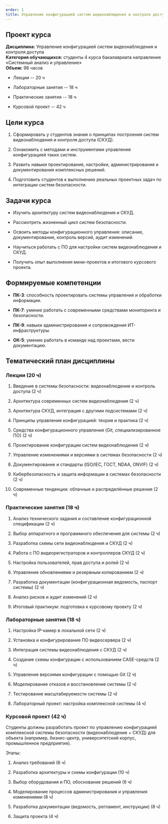 ```yaml
---
order: 1
title: Управление конфигурацией систем видионаблюдения и контроля доступа
---
```


## **Проект курса**

**Дисциплина:** Управление конфигурацией систем видеонаблюдения и контроля доступа\
**Категория обучающихся:** студенты 4 курса бакалавриата направления «Системный анализ и управление»\
**Объем:** 98 часов

-  Лекции -- 20 ч

-  Лабораторные занятия -- 18 ч

-  Практические занятия -- 18 ч

-  Курсовой проект -- 42 ч

## **Цели курса**

1. Сформировать у студентов знания о принципах построения систем видеонаблюдения и контроля доступа (СКУД).

2. Ознакомить с методами и инструментами управления конфигурацией таких систем.

3. Развить навыки проектирования, настройки, администрирования и документирования комплексных решений.

4. Подготовить студентов к выполнению реальных проектных задач по интеграции систем безопасности.

## **Задачи курса**

-  Изучить архитектуру систем видеонаблюдения и СКУД.

-  Рассмотреть жизненный цикл систем безопасности.

-  Освоить методы конфигурационного управления: описание, документирование, контроль версий, аудит изменений.

-  Научиться работать с ПО для настройки систем видеонаблюдения и СКУД.

-  Получить опыт выполнения мини-проектов и итогового курсового проекта.

## **Формируемые компетенции**

-  **ПК-3**: способность проектировать системы управления и обработки информации.

-  **ПК-7**: умение работать с современными средствами мониторинга и безопасности.

-  **ПК-9**: навыки администрирования и сопровождения ИТ-инфраструктуры.

-  **ОК-5**: умение работать в команде над проектами, вести документацию.

## **Тематический план дисциплины**

### **Лекции (20 ч)**

1. Введение в системы безопасности: видеонаблюдение и контроль доступа (2 ч)

2. Архитектура современных систем видеонаблюдения (2 ч)

3. Архитектура СКУД, интеграция с другими подсистемами (2 ч)

4. Принципы управления конфигурацией: теория и практика (2 ч)

5. Средства конфигурационного управления (Git, специализированное ПО) (2 ч)

6. Проектирование конфигурации систем видеонаблюдения (2 ч)

7. Управление изменениями и версиями в системах безопасности (2 ч)

8. Документирование и стандарты (ISO/IEC, ГОСТ, NDAA, ONVIF) (2 ч)

9. Кибербезопасность и защита информации в системах безопасности (2 ч)

10. Современные тенденции: облачные и распределённые решения (2 ч)

### **Практические занятия (18 ч)**

1. Анализ технического задания и составление конфигурационной спецификации (2 ч)

2. Выбор аппаратного и программного обеспечения для системы (2 ч)

3. Разработка схемы сети видеонаблюдения и СКУД (2 ч)

4. Работа с ПО видеорегистраторов и контроллеров СКУД (2 ч)

5. Настройка пользователей, прав доступа и ролей (2 ч)

6. Управление обновлениями и резервным копированием (2 ч)

7. Разработка документации (конфигурационная ведомость, паспорт системы) (2 ч)

8. Анализ рисков и аудит изменений (2 ч)

9. Итоговый практикум: подготовка к курсовому проекту (2 ч)

### **Лабораторные занятия (18 ч)**

1. Настройка IP-камер в локальной сети (2 ч)

2. Установка и конфигурирование ПО видеосервера (2 ч)

3. Интеграция системы видеонаблюдения с СКУД (2 ч)

4. Создание схемы конфигурации с использованием CASE-средств (2 ч)

5. Управление версиями конфигурации с помощью Git (2 ч)

6. Моделирование отказов и восстановление системы (2 ч)

7. Тестирование масштабируемости системы (2 ч)

8. Лабораторный проект: настройка комплексной системы (4 ч)

### **Курсовой проект (42 ч)**

Студенты должны разработать проект по управлению конфигурацией комплексной системы безопасности (видеонаблюдение + СКУД) для объекта (например, бизнес-центр, университетский корпус, промышленное предприятие).

Этапы:

1. Анализ требований (6 ч)

2. Разработка архитектуры и схемы конфигурации (10 ч)

3. Выбор оборудования и ПО, обоснование решений (6 ч)

4. Моделирование процессов администрирования и управления изменениями (8 ч)

5. Разработка документации (ведомость, регламент, инструкции) (8 ч)

6. Защита проекта (4 ч)

 

<view defs="hierarchy=none" display="List"/>